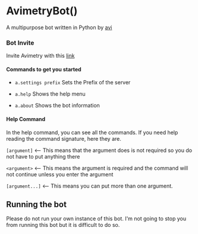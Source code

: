 # AvimetryBot()


A multipurpose bot written in Python by [avi](https://discord.com/users/750135653638865017)

### Bot Invite
Invite Avimetry with this [link](https://discord.com/oauth2/authorize?client_id=756257170521063444&scope=bot&permissions=2147483647)


#### Commands to get you started
  * `a.settings prefix`
Sets the Prefix of the server

  * `a.help`
Shows the help menu

  * `a.about`
Shows the bot information

#### Help Command
In the help command, you can see all the commands. If you need help reading the command signature, here they are.

`[argument]` <-- This means that the argument does is not required so you do not have to put anything there

`<argument>` <-- This means the argument is required and the command will not continue unless you enter the argument
							 
`[argument...]` <-- This means you can put more than one argument.

## Running the bot
Please do not run your own instance of this bot. I'm not going to stop you from running this bot but it is difficult to do so.
